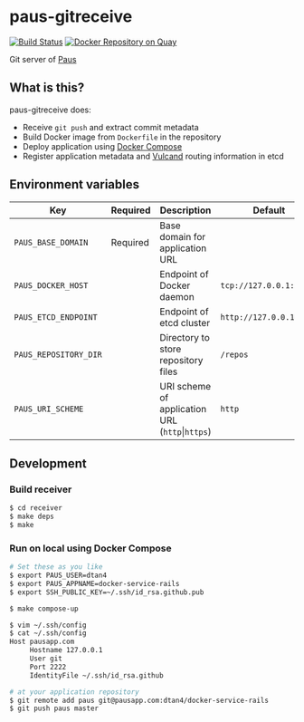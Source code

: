 # paus-gitreceive
[![Build Status](https://travis-ci.org/dtan4/paus-gitreceive.svg?branch=master)](https://travis-ci.org/dtan4/paus-gitreceive)
[![Docker Repository on Quay](https://quay.io/repository/dtan4/paus-gitreceive/status "Docker Repository on Quay")](https://quay.io/repository/dtan4/paus-gitreceive)

Git server of [Paus](https://github.com/dtan4/paus)

## What is this?

paus-gitreceive does:

- Receive `git push` and extract commit metadata
- Build Docker image from `Dockerfile` in the repository
- Deploy application using [Docker Compose](https://docs.docker.com/compose/)
- Register application metadata and [Vulcand](https://github.com/vulcand/vulcand) routing information in etcd

## Environment variables

| Key                  | Required | Description                                    | Default                 | Example                 |
|----------------------|----------|------------------------------------------------|-------------------------|-------------------------|
| `PAUS_BASE_DOMAIN`   | Required | Base domain for application URL                |                         | `pausapp.com`           |
| `PAUS_DOCKER_HOST` |          | Endpoint of Docker daemon                       | `tcp://127.0.0.1:2375` | `tcp://127.0.0.1:2377` (Docker Swarm) |
| `PAUS_ETCD_ENDPOINT` |          | Endpoint of etcd cluster                       | `http://127.0.0.1:2379` | `http://127.0.0.1:2379` |
| `PAUS_REPOSITORY_DIR`    |          | Directory to store repository files | `/repos`                   | `/repos`                  |
| `PAUS_URI_SCHEME`        |          | URI scheme of application URL (`http`&#124;`https`) | `http`     | `http`                    |

## Development

### Build receiver

```bash
$ cd receiver
$ make deps
$ make
```

### Run on local using Docker Compose

```bash
# Set these as you like
$ export PAUS_USER=dtan4
$ export PAUS_APPNAME=docker-service-rails
$ export SSH_PUBLIC_KEY=~/.ssh/id_rsa.github.pub

$ make compose-up

$ vim ~/.ssh/config
$ cat ~/.ssh/config
Host pausapp.com
     Hostname 127.0.0.1
     User git
     Port 2222
     IdentityFile ~/.ssh/id_rsa.github

# at your application repository
$ git remote add paus git@pausapp.com:dtan4/docker-service-rails
$ git push paus master
```
